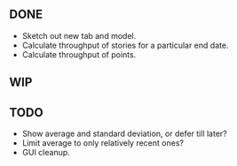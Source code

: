 DONE
----
* Sketch out new tab and model.
* Calculate throughput of stories for a particular end date.
* Calculate throughput of points.

WIP
---

TODO
----
* Show average and standard deviation, or defer till later?
* Limit average to only relatively recent ones?
* GUI cleanup.
